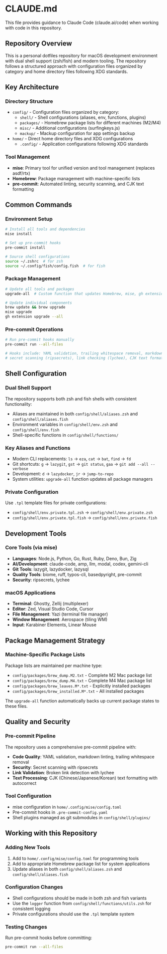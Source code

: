 # CLAUDE.md

This file provides guidance to Claude Code (claude.ai/code) when working with code in this repository.

## Repository Overview

This is a personal dotfiles repository for macOS development environment with dual shell support (zsh/fish) and modern tooling. The repository follows a structured approach with configuration files organized by category and home directory files following XDG standards.

## Key Architecture

### Directory Structure

- `config/` - Configuration files organized by category:
  - `shell/` - Shell configurations (aliases, env, functions, plugins)
  - `packages/` - Homebrew package lists for different machines (M2/M4)
  - `misc/` - Additional configurations (surfingkeys.js)
  - `mackup/` - Mackup configuration for app settings backup
- `home/` - Direct home directory files and XDG configurations
  - `.config/` - Application configurations following XDG standards

### Tool Management

- **mise**: Primary tool for unified version and tool management (replaces asdf/rtx)
- **Homebrew**: Package management with machine-specific lists
- **pre-commit**: Automated linting, security scanning, and CJK text formatting

## Common Commands

### Environment Setup

```bash
# Install all tools and dependencies
mise install

# Set up pre-commit hooks
pre-commit install

# Source shell configurations
source ~/.zshrc  # for zsh
source ~/.config/fish/config.fish  # for fish
```

### Package Management

```bash
# Update all tools and packages
upgrade-all  # Custom function that updates Homebrew, mise, gh extensions, and backs up package lists

# Update individual components
brew update && brew upgrade
mise upgrade
gh extension upgrade --all
```

### Pre-commit Operations

```bash
# Run pre-commit hooks manually
pre-commit run --all-files

# Hooks include: YAML validation, trailing whitespace removal, markdown linting, 
# secret scanning (ripsecrets), link checking (lychee), CJK text formatting (autocorrect)
```

## Shell Configuration

### Dual Shell Support

The repository supports both zsh and fish shells with consistent functionality:

- Aliases are maintained in both `config/shell/aliases.zsh` and `config/shell/aliases.fish`
- Environment variables in `config/shell/env.zsh` and `config/shell/env.fish`
- Shell-specific functions in `config/shell/functions/`

### Key Aliases and Functions

- Modern CLI replacements: `ls` → `eza`, `cat` → `bat`, `find` → `fd`
- Git shortcuts: `g` → `lazygit`, `gst` → `git status`, `gaa` → `git add --all --verbose`
- Development: `d` → `lazydocker`, `jr` → `jump-to-repo`
- System utilities: `upgrade-all` function updates all package managers

### Private Configuration

Use `.tpl` template files for private configurations:

- `config/shell/env.private.tpl.zsh` → `config/shell/env.private.zsh`
- `config/shell/env.private.tpl.fish` → `config/shell/env.private.fish`

## Development Tools

### Core Tools (via mise)

- **Languages**: Node.js, Python, Go, Rust, Ruby, Deno, Bun, Zig
- **AI/Development**: claude-code, amp, llm, modal, codex, gemini-cli
- **Git Tools**: lazygit, lazydocker, lazysql
- **Quality Tools**: biome, ruff, typos-cli, basedpyright, pre-commit
- **Security**: ripsecrets, lychee

### macOS Applications

- **Terminal**: Ghostty, Zellij (multiplexer)
- **Editor**: Zed, Visual Studio Code, Cursor
- **File Management**: Yazi (terminal file manager)
- **Window Management**: Aerospace (tiling WM)
- **Input**: Karabiner Elements, Linear Mouse

## Package Management Strategy

### Machine-Specific Package Lists

Package lists are maintained per machine type:

- `config/packages/brew_dump.M2.txt` - Complete M2 Mac package list
- `config/packages/brew_dump.M4.txt` - Complete M4 Mac package list
- `config/packages/brew_leaves.M*.txt` - Explicitly installed packages
- `config/packages/brew_installed.M*.txt` - All installed packages

The `upgrade-all` function automatically backs up current package states to these files.

## Quality and Security

### Pre-commit Pipeline

The repository uses a comprehensive pre-commit pipeline with:

- **Code Quality**: YAML validation, markdown linting, trailing whitespace removal
- **Security**: Secret scanning with ripsecrets
- **Link Validation**: Broken link detection with lychee
- **Text Processing**: CJK (Chinese/Japanese/Korean) text formatting with autocorrect

### Tool Configuration

- mise configuration in `home/.config/mise/config.toml`
- Pre-commit hooks in `.pre-commit-config.yaml`
- Shell plugins managed as git submodules in `config/shell/plugins/`

## Working with this Repository

### Adding New Tools

1. Add to `home/.config/mise/config.toml` for programming tools
2. Add to appropriate Homebrew package list for system applications
3. Update aliases in both `config/shell/aliases.zsh` and `config/shell/aliases.fish`

### Configuration Changes

- Shell configurations should be made in both zsh and fish variants
- Use the `logger` function from `config/shell/functions/utils.zsh` for consistent logging
- Private configurations should use the `.tpl` template system

### Testing Changes

Run pre-commit hooks before committing:

```bash
pre-commit run --all-files
```
